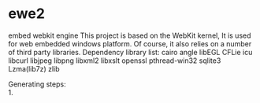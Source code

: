 # ewe2
embed webkit engine
This project is based on the WebKit kernel,  It is used for web embedded windows platform.
Of course, it also relies on a number of third party libraries.
Dependency library list:
  cairo
  angle
  libEGL
  CFLie
  icu
  libcurl
  libjpeg
  libpng
  libxml2
  libxslt
  openssl
  pthread-win32
  sqlite3
  Lzma(lib7z)
  zlib

Generating steps:<br />
  1. 
